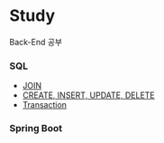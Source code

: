 # Study
Back-End 공부
<br>

### SQL
- [JOIN](https://github.com/SeJin4019/Study/blob/main/SQL/JOIN.md)
- [CREATE, INSERT, UPDATE, DELETE](https://github.com/SeJin4019/Study/blob/main/SQL/CREATE%2C%20INSERT%2C%20UPDATE%2C%20DELETE.md)
- [Transaction](https://github.com/SeJin4019/Study/blob/main/SQL/Transaction.md)


### Spring Boot
